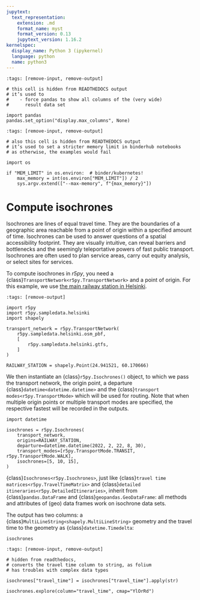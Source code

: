 ```yaml
---
jupytext:
  text_representation:
    extension: .md
    format_name: myst
    format_version: 0.13
    jupytext_version: 1.16.2
kernelspec:
  display_name: Python 3 (ipykernel)
  language: python
  name: python3
---
```


```{code-cell}
:tags: [remove-input, remove-output]

# this cell is hidden from READTHEDOCS output
# it’s used to
#    - force pandas to show all columns of the (very wide)
#      result data set

import pandas
pandas.set_option("display.max_columns", None)
```

```{code-cell}
:tags: [remove-input, remove-output]

# also this cell is hidden from READTHEDOCS output
# it’s used to set a stricter memory limit in binderhub notebooks
# as otherwise, the examples would fail

import os

if "MEM_LIMIT" in os.environ:  # binder/kubernetes!
    max_memory = int(os.environ["MEM_LIMIT"]) / 2
    sys.argv.extend(["--max-memory", f"{max_memory}"])
```


# Compute isochrones

Isochrones are lines of equal travel time. They are the boundaries of a
geographic area reachable from a point of origin within a specified amount of
time. Isochrones can be used to answer questions of a spatial accessibility
footprint. They are visually intuitive, can reveal barriers and bottlenecks and
the seemingly teleportative powers of fast public transport. Isochrones are
often used to plan service areas, carry out equity analysis, or select sites for
services.

To compute isochrones in *r5py*, you need a
{class}`TransportNetwork<r5py.TransportNetwork>` and a point of origin. For this
example, we use [the main railway station in
Helsinki](https://en.wikipedia.org/wiki/Helsinki_Central_Station).


```{code-cell}
:tags: [remove-output]

import r5py
import r5py.sampledata.helsinki
import shapely

transport_network = r5py.TransportNetwork(
    r5py.sampledata.helsinki.osm_pbf,
    [
        r5py.sampledata.helsinki.gtfs,
    ]
)

RAILWAY_STATION = shapely.Point(24.941521, 60.170666)
```

We then instantiate an {class}`r5py.Isochrones()` object, to which we pass the
transport network, the origin point, a departure
{class}`datetime<datetime.datetime>` and the {class}`transport
modes<r5py.TransportMode>` which will be used for routing. Note that when
multiple origin points or multiple transport modes are specified, the respective
fastest will be recorded in the outputs.

```{code-cell}
import datetime

isochrones = r5py.Isochrones(
    transport_network,
    origins=RAILWAY_STATION,
    departure=datetime.datetime(2022, 2, 22, 8, 30),
    transport_modes=[r5py.TransportMode.TRANSIT, r5py.TransportMode.WALK],
    isochrones=[5, 10, 15],
)
```


{class}`Isochrones<r5py.Isochrones>`, just like
{class}`travel time matrices<r5py.TravelTimeMatrix>` and {class}`detailed
itineraries<r5py.DetailedItineraries>`, inherit from {class}`pandas.DataFrame`
and {class}`geopandas.GeoDataFrame`: all methods and attributes of (geo) data
frames work on isochrone data sets.

The output has two columns: a {class}`MultiLineString<shapely.MultiLineString>` geometry
and the travel time to the geometry as {class}`datetime.Timedelta`:

```{code-cell}
isochrones
```


```{code-cell}
:tags: [remove-input, remove-output]

# hidden from readthedocs,
# converts the travel time column to string, as folium
# has troubles with complex data types

isochrones["travel_time"] = isochrones["travel_time"].apply(str)
```

```{code-cell}
isochrones.explore(column="travel_time", cmap="YlOrRd")
```
